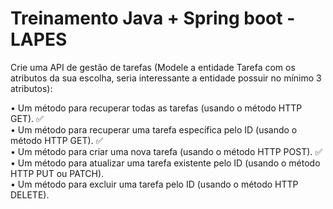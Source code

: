 # Treinamento Java + Spring boot - LAPES

Crie uma API de gestão de tarefas (Modele a entidade Tarefa com os atributos da sua escolha, seria interessante a entidade possuir no mínimo 3 atributos):

• Um método para recuperar todas as tarefas (usando o método HTTP GET). ✅  
• Um método para recuperar uma tarefa específica pelo ID (usando o método HTTP GET). ✅  
• Um método para criar uma nova tarefa (usando o método HTTP POST). ✅  
• Um método para atualizar uma tarefa existente pelo ID (usando o método HTTP PUT ou PATCH).  
• Um método para excluir uma tarefa pelo ID (usando o método HTTP DELETE).  

